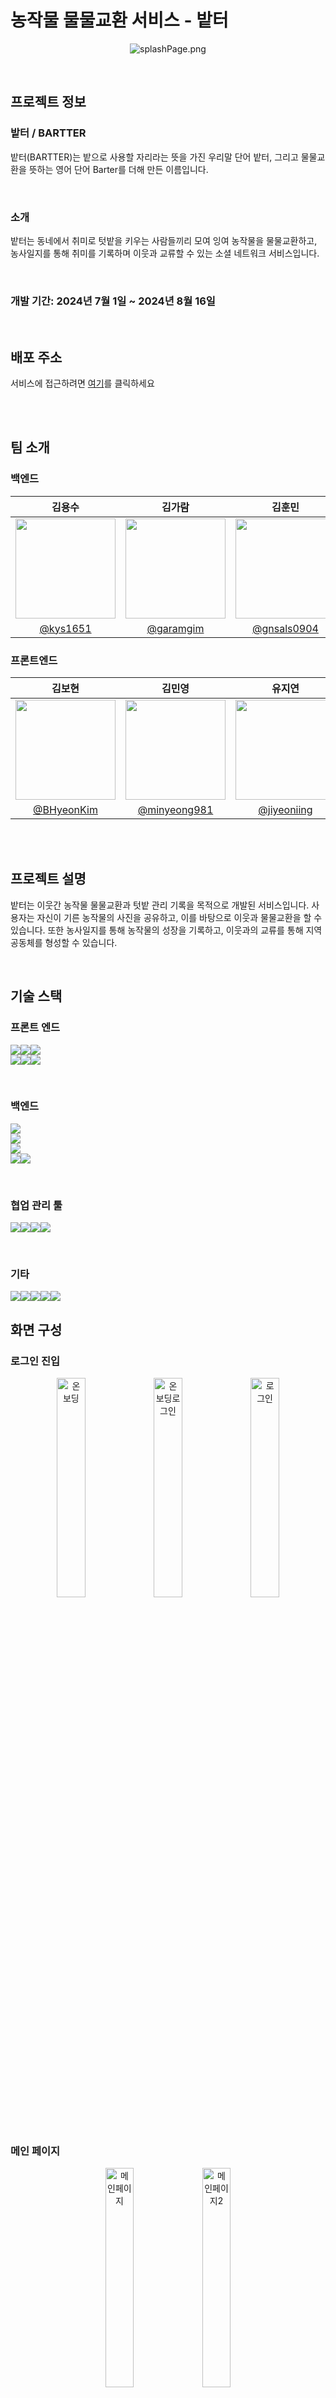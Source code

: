 # 농작물 물물교환 서비스 - 밭터


<p align="center">
  <img src="img/splashPage.png" alt="splashPage.png">
</p>

<br>

## 프로젝트 정보


### 밭터 / BARTTER
밭터(BARTTER)는 밭으로 사용할 자리라는 뜻을 가진 우리말 단어 밭터, 그리고 물물교환을 뜻하는 영어 단어 Barter를  더해 만든 이름입니다.

<br>

### 소개

밭터는 동네에서 취미로 텃밭을 키우는 사람들끼리 모여 잉여 농작물을 물물교환하고, 농사일지를 통해 취미를 기록하며 이웃과 교류할 수 있는 소셜 네트워크 서비스입니다.

<br>

### 개발 기간: 2024년 7월 1일 ~ 2024년 8월 16일

<br>

## 배포 주소


서비스에 접근하려면 [여기](https://i11c210.p.ssafy.io/login/entrance)를 클릭하세요

<br>
<br>

## 팀 소개


### 백엔드

|                            김용수                             |                             김가람                             |                              김훈민                              |                                                                                                               
|:----------------------------------------------------------:|:-----------------------------------------------------------:|:-------------------------------------------------------------:| 
| <img width="160px" src="https://github.com/kys1651.png" /> | <img width="160px" src="https://github.com/garamgim.png" /> | <img width="160px" src="https://github.com/gnsals0904.png" /> |
|           [@kys1651](https://github.com/kys1651)           |          [@garamgim](https://github.com/garamgim)           |         [@gnsals0904](https://github.com/gnsals0904)          |

### 프론트엔드

|                             김보현                              |                              김민영                               |                              유지연                              |                                                                                                               
|:------------------------------------------------------------:|:--------------------------------------------------------------:|:-------------------------------------------------------------:| 
| <img width="160px" src="https://github.com/BHyeonKim.png" /> | <img width="160px" src="https://github.com/minyeong981.png" /> | <img width="160px" src="https://github.com/jiyeoniing.png" /> |
|          [@BHyeonKim](https://github.com/BHyeonKim)          |         [@minyeong981](https://github.com/minyeong981)         |         [@jiyeoniing](https://github.com/jiyeoniing)          |

<br>
<br>

## 프로젝트 설명

밭터는 이웃간 농작물 물물교환과 텃밭 관리 기록을 목적으로 개발된 서비스입니다. 사용자는 자신이 기른 농작물의 사진을 공유하고, 이를 바탕으로 이웃과 물물교환을 할 수 있습니다. 또한 농사일지를 통해 농작물의 성장을
기록하고, 이웃과의 교류를 통해 지역 공동체를 형성할 수 있습니다.



<br>

## 기술 스택


### 프론트 엔드

<img src="https://img.shields.io/badge/React-61DAFB?style=for-the-badge&logo=React&logoColor=white"><img src="https://img.shields.io/badge/typescript-3178C6?style=for-the-badge&logo=typescript&logoColor=white"><img src="https://img.shields.io/badge/reactquery-FF4154?style=for-the-badge&logo=reactquery&logoColor=white"><br/>
<img src="https://img.shields.io/badge/sass-CC6699?style=for-the-badge&logo=sass&logoColor=white"><img src="https://img.shields.io/badge/zustand-orange?style=for-the-badge&logo=zustand&logoColor=white"><img src="https://img.shields.io/badge/figma-F24E1E?style=for-the-badge&logo=figma&logoColor=white"><br/>

<br>

### 백엔드

<img src="https://img.shields.io/badge/springboot-6DB33F?style=for-the-badge&logo=springboot&logoColor=white"><br/>
<img src="https://img.shields.io/badge/Spring Security-6DB33F?style=for-the-badge&logo=Spring Security&logoColor=white"><br/>
<img src="https://img.shields.io/badge/Spring Data Jpa-6DB33F?style=for-the-badge&logo=Spring Data Jpa&logoColor=white"><br/>
<img src="https://img.shields.io/badge/Redis-DC382D?style=for-the-badge&logo=Redis&logoColor=white"><img src="https://img.shields.io/badge/MySQL-4479A1?style=for-the-badge&logo=MySQL&logoColor=white"><br/>


<br>

### 협업 관리 툴

<img src="https://img.shields.io/badge/git-F05032?style=for-the-badge&logo=git&logoColor=white"><img src="https://img.shields.io/badge/jira-0052CC?style=for-the-badge&logo=jira&logoColor=white"><img src="https://img.shields.io/badge/notion-000000?style=for-the-badge&logo=notion&logoColor=white"><img src="https://img.shields.io/badge/mattermost-0058CC?style=for-the-badge&logo=mattermost&logoColor=white"><br/>

<br>

### 기타

<img src="https://img.shields.io/badge/Amazon%20S3-569A31?style=for-the-badge&logo=Amazon%20S3&logoColor=white"><img src="https://img.shields.io/badge/Amazon%20EC2-FF9900?style=for-the-badge&logo=Amazon%20EC2&logoColor=white"><img src="https://img.shields.io/badge/docker-%230db7ed.svg?style=for-the-badge&logo=docker&logoColor=white"><img src="https://img.shields.io/badge/firebase-FFCA28?style=for-the-badge&logo=firebase&logoColor=white"><img src="https://img.shields.io/badge/openai-412991.svg?style=for-the-badge&logo=openai&logoColor=white">

## 화면 구성


### 로그인 진입

<p align="center">
  <img src="img/로그인/온보딩.png" alt="온보딩" width="30%">
  <img src="img/로그인/온보딩_로그인.png" alt="온보딩로그인" width="30%">
  <img src="img/로그인/로그인.jpg" alt="로그인" width="30%">
</p>

<br>

### 메인 페이지

<p align="center">
  <img src="img/메인/메인페이지.png" alt="메인페이지" width="30%">
  <img src="img/메인/메인페이지2.png" alt="메인페이지2" width="30%">
</p>


<br/>

### 작물 등록하기

<p align="center">
<img src="img/작물등록/내작물_등록하기1.png" alt="내작물 등록하기1" width="23%">
<img src="img/작물등록/내작물_별명짓기.png" alt="내작물_별명짓기" width="23%">
  <img src="img/작물등록/내작물_등록하기2.png" alt="내작물 등록하기2" width="23%">
  <img src="img/작물등록/다이어리_내작물.png" alt="다이어리_내작물" width="23%">
</p>

<br>

### 농작물 다이어리

<p align="center">
  <img src="img/농작물다이어리/다이어리_달력1.png" alt="다이어리_달력1" width="30%">
  <img src="img/농작물다이어리/다이어리_달력2.png" alt="다이어리_달력2" width="30%">
</p>

<br>

### 농작물 다이어리 작성
<p align="center">
<img src="img/농작물다이어리작성/일지쓰기1.png" alt="일지쓰기1" width="23%">
<img src="img/농작물다이어리작성/일지쓰기2.png" alt="일지쓰기2" width="23%">
<img src="img/농작물다이어리작성/일지_상세페이지.png" alt="일지_상세페이지" width="23%">

</p>

<br>

### 물물교환
<p align="center">
<img src="img/물물교환/물물교환.png" alt="물물교환" width="25%">
<img src="img/물물교환/물물교환_필터링1.png" alt="물물교환_필터링1" width="25%">
<img src="img/물물교환/물물교환_필터링2.png" alt="물물교환_필터링2" width="25%">
</p>

<br>

### 물물교환 상세 페이지
<p align="center">
<img src="img/물물교환/물물교환_상세페이지1.png" alt="물물교환_상세페이지1" width="25%">
<img src="img/물물교환/물물교환_상세페이지2.png" alt="물물교환_상세페이지2" width="25%">
<img src="img/농작물다이어리작성/성장일지.png" alt="성장일지" width="23%">
<img src="img/물물교환/물물교환(채팅방)페이지.png" alt="물물교환(채팅방)페이지" width="25%">
</p>

<br>

### 동네모임
<p align="center">
<img src="img/동네모임/동네모임메인페이지.png" alt="물물교환_상세페이지2" width="25%">
<img src="img/동네모임/동네모임게시글생성폼.png" alt="동네모임게시글생성폼" width="25%">
<img src="img/동네모임/동네모임상세페이지.png" alt="물물교환(채팅방)페이지" width="25%">
</p>

<br>

### 프로필페이지
<p align="center">
<img src="img/프로필/나의프로필페이지.png" alt="나의프로필페이지" width="25%">
<img src="img/프로필/나의프로필페이지2.png" alt="나의프로필페이지2" width="25%">
<img src="img/프로필/상대프로필페이지.png" alt="상대프로필페이지" width="25%">
</p>

<p align="center">
<img src="img/프로필/프로필페이지-AI요약보고서.png" alt="프로필페이지-AI요약보고서" width="23%">
<img src="img/프로필/프로필페이지-AI요약보고서2.JPG" alt="프로필페이지-AI요약보고서2" width="23%">
<img src="img/프로필/프로필페이지-농작물창고.png" alt="프로필페이지-프로필페이지-농작물창고" width="23%">
<img src="img/프로필/프로필페이지-농사일지.png" alt="프로필페이지-농사일지" width="23%">
</p>

<br>

<p align="center">
<img src="img/프로필/프로필페이지-내가쓴글.png" alt="프로필페이지-내가쓴글" width="23%">
<img src="img/프로필/프로필페이지-찜목록.png" alt="프로필페이지-찜목록" width="23%">
<img src="img/프로필/프로필페이지-채팅목록.png" alt="프로필페이지-채팅목록" width="23%">
<img src="img/프로필/프로필페이지-위치수정.png" alt="프로필페이지-위치수정-농작물창고" width="23%">
</p>

<br>

### 통합검색 
<p align="center">
<img src="img/검색/통합검색(최근검색어)페이지.png" alt="나의프로필페이지" width="23%">
<img src="img/검색/통합검색(자동완성)페이지.png" alt="통합검색(자동완성)페이지" width="23%">
<img src="img/검색/통합검색(결과)페이지.png" alt="통합검색(결과)페이지" width="23%">
<img src="img/검색/통합검색(결과2)페이지.png" alt="통합검색(결과2)페이지" width="23%">
</p>
<p align="center">
<img src="img/검색/통합검색(결과-물물교환더보기)페이지.png" alt="통합검색(결과-물물교환더보기)페이지" width="23%">
<img src="img/검색/통합검색(결과-동네모임더보기)페이지.png" alt="통합검색(결과-동네모임더보기)페이지" width="23%">
<img src="img/검색/통함검색(결과-이웃더보기)페이지.png" alt="통함검색(결과-이웃더보기)페이지.png" width="23%">
</p>


<br>

## API 명세서


### 회원 
<p align="center">
<img src="img/회원API.png" alt="회원API" width="100%">
</p>

<br>

### 농사일지 
<p align="center">
<img src="img/농사일지API.png" alt="농사일지API" width="100%">
</p>

<br>

### 나눔 / 물물교환 
<p align="center">
<img src="img/나눔_물물교환API.png" alt="나눔_물물교환API" width="100%">
</p>

<br>

### 동네모임 
<p align="center">
<img src="img/동네모임API.png" alt="동네모임API" width="100%">
</p>

<br>

### 통합검색 
<p align="center">
<img src="img/통합검색API.png" alt="통합검색API" width="100%">
</p>

<br>


### 주요 기능

---

- 농사 일지
    - 자신이 기르는 농작물의 프로필을 등록할 수 있습니다.
    - 해당 농작물 프로필을 참조하여 농사일지를 쓸 수 있습니다.
    - 각 농작물의 일주일치 농사일지를 토대로 AI를 통해 작업 상황을 분석하여 AI 요약 리포트를 제공합니다.
    - 전 주의 AI 요약 리포트를 기반으로 다음주에 할 일을 하루에 한 번씩 하루농사 알리미로 제공합니다.

<br>

- 물물 교환
    - 주고싶은 작물, 받고싶은 작물의 카테고리를 설정하여 물물교환을 손쉽게 할 수 있습니다.
    - 자신이 기르는 농작물의 프로필을 걸어서 물물교환 거래 시 추억도 함께 공유합니다.
    - 채팅을 통해 거래를 예약하고 완료할 수 있습니다.
    - 교환하거나 나눔 완료한 작물은 프로필의 농작문 컬렉션에서도 확인이 가능하여 나눔 받은 농작물의 추억까지 함께 보관하도록 하였습니다.

<br>

- 동네 모임
    - 순수한 정보공유나 친목만을 위한 자유 게시글 작성이 가능합니다.
    - 이때 유저 중심 좌표 5km 반경 내에 위치한 동네들의 게시글을 모아볼 수 있게 함으로써 지역 주민들과 활발히 교류할 수 있도록 하였습니다.

<br>


### 아키텍쳐

---

<img src="https://i.ibb.co/dJrv8Sh/image.png" alt="image">

<br>
<br>

### ERD

---

<img src="https://i.ibb.co/w0bSZ4R/bartter.png" alt="bartter">

